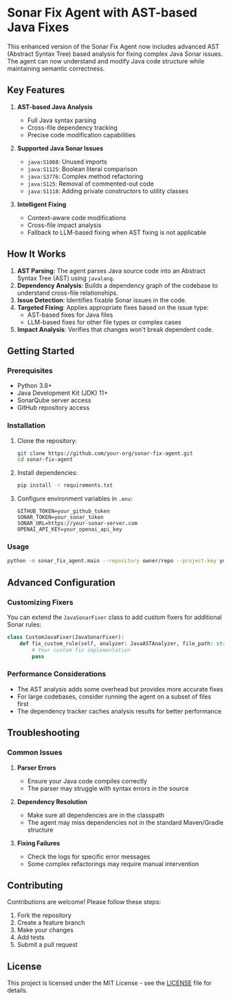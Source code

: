 # Sonar Fix Agent with AST-based Java Fixes

This enhanced version of the Sonar Fix Agent now includes advanced AST (Abstract Syntax Tree) based analysis for fixing complex Java Sonar issues. The agent can now understand and modify Java code structure while maintaining semantic correctness.

## Key Features

1. **AST-based Java Analysis**
   - Full Java syntax parsing
   - Cross-file dependency tracking
   - Precise code modification capabilities

2. **Supported Java Sonar Issues**
   - `java:S1068`: Unused imports
   - `java:S1125`: Boolean literal comparison
   - `java:S3776`: Complex method refactoring
   - `java:S125`: Removal of commented-out code
   - `java:S1118`: Adding private constructors to utility classes

3. **Intelligent Fixing**
   - Context-aware code modifications
   - Cross-file impact analysis
   - Fallback to LLM-based fixing when AST fixing is not applicable

## How It Works

1. **AST Parsing**: The agent parses Java source code into an Abstract Syntax Tree (AST) using `javalang`.
2. **Dependency Analysis**: Builds a dependency graph of the codebase to understand cross-file relationships.
3. **Issue Detection**: Identifies fixable Sonar issues in the code.
4. **Targeted Fixing**: Applies appropriate fixes based on the issue type:
   - AST-based fixes for Java files
   - LLM-based fixes for other file types or complex cases
5. **Impact Analysis**: Verifies that changes won't break dependent code.

## Getting Started

### Prerequisites

- Python 3.8+
- Java Development Kit (JDK) 11+
- SonarQube server access
- GitHub repository access

### Installation

1. Clone the repository:
   ```bash
   git clone https://github.com/your-org/sonar-fix-agent.git
   cd sonar-fix-agent
   ```

2. Install dependencies:
   ```bash
   pip install -r requirements.txt
   ```

3. Configure environment variables in `.env`:
   ```
   GITHUB_TOKEN=your_github_token
   SONAR_TOKEN=your_sonar_token
   SONAR_URL=https://your-sonar-server.com
   OPENAI_API_KEY=your_openai_api_key
   ```

### Usage

```bash
python -m sonar_fix_agent.main --repository owner/repo --project-key your-sonar-project-key
```

## Advanced Configuration

### Customizing Fixers

You can extend the `JavaSonarFixer` class to add custom fixers for additional Sonar rules:

```python
class CustomJavaFixer(JavaSonarFixer):
    def fix_custom_rule(self, analyzer: JavaASTAnalyzer, file_path: str, issue: SonarIssue) -> bool:
        # Your custom fix implementation
        pass
```

### Performance Considerations

- The AST analysis adds some overhead but provides more accurate fixes
- For large codebases, consider running the agent on a subset of files first
- The dependency tracker caches analysis results for better performance

## Troubleshooting

### Common Issues

1. **Parser Errors**
   - Ensure your Java code compiles correctly
   - The parser may struggle with syntax errors in the source

2. **Dependency Resolution**
   - Make sure all dependencies are in the classpath
   - The agent may miss dependencies not in the standard Maven/Gradle structure

3. **Fixing Failures**
   - Check the logs for specific error messages
   - Some complex refactorings may require manual intervention

## Contributing

Contributions are welcome! Please follow these steps:

1. Fork the repository
2. Create a feature branch
3. Make your changes
4. Add tests
5. Submit a pull request

## License

This project is licensed under the MIT License - see the [LICENSE](LICENSE) file for details.
